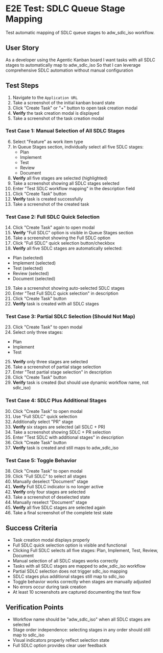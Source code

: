 # E2E Test: SDLC Queue Stage Mapping

Test automatic mapping of SDLC queue stages to adw_sdlc_iso workflow.

## User Story

As a developer using the Agentic Kanban board
I want tasks with all SDLC stages to automatically map to adw_sdlc_iso
So that I can leverage comprehensive SDLC automation without manual configuration

## Test Steps

1. Navigate to the `Application URL`
2. Take a screenshot of the initial kanban board state
3. Click "Create Task" or "+" button to open task creation modal
4. **Verify** the task creation modal is displayed
5. Take a screenshot of the task creation modal

### Test Case 1: Manual Selection of All SDLC Stages

6. Select "Feature" as work item type
7. In Queue Stages section, individually select all five SDLC stages:
   - Plan
   - Implement
   - Test
   - Review
   - Document
8. **Verify** all five stages are selected (highlighted)
9. Take a screenshot showing all SDLC stages selected
10. Enter "Test SDLC workflow mapping" in the description field
11. Click "Create Task" button
12. **Verify** task is created successfully
13. Take a screenshot of the created task

### Test Case 2: Full SDLC Quick Selection

14. Click "Create Task" again to open modal
15. **Verify** "Full SDLC" option is visible in Queue Stages section
16. Take a screenshot showing the Full SDLC option
17. Click "Full SDLC" quick selection button/checkbox
18. **Verify** all five SDLC stages are automatically selected:
   - Plan (selected)
   - Implement (selected)
   - Test (selected)
   - Review (selected)
   - Document (selected)
19. Take a screenshot showing auto-selected SDLC stages
20. Enter "Test Full SDLC quick selection" in description
21. Click "Create Task" button
22. **Verify** task is created with all SDLC stages

### Test Case 3: Partial SDLC Selection (Should Not Map)

23. Click "Create Task" to open modal
24. Select only three stages:
   - Plan
   - Implement
   - Test
25. **Verify** only three stages are selected
26. Take a screenshot of partial stage selection
27. Enter "Test partial stage selection" in description
28. Click "Create Task" button
29. **Verify** task is created (but should use dynamic workflow name, not sdlc_iso)

### Test Case 4: SDLC Plus Additional Stages

30. Click "Create Task" to open modal
31. Use "Full SDLC" quick selection
32. Additionally select "PR" stage
33. **Verify** six stages are selected (all SDLC + PR)
34. Take a screenshot showing SDLC + PR selection
35. Enter "Test SDLC with additional stages" in description
36. Click "Create Task" button
37. **Verify** task is created and still maps to adw_sdlc_iso

### Test Case 5: Toggle Behavior

38. Click "Create Task" to open modal
39. Click "Full SDLC" to select all stages
40. Manually deselect "Document" stage
41. **Verify** Full SDLC indicator is no longer active
42. **Verify** only four stages are selected
43. Take a screenshot of deselected state
44. Manually reselect "Document" stage
45. **Verify** all five SDLC stages are selected again
46. Take a final screenshot of the complete test state

## Success Criteria

- Task creation modal displays properly
- Full SDLC quick selection option is visible and functional
- Clicking Full SDLC selects all five stages: Plan, Implement, Test, Review, Document
- Manual selection of all SDLC stages works correctly
- Tasks with all SDLC stages are mapped to adw_sdlc_iso workflow
- Partial SDLC selection does not trigger sdlc_iso mapping
- SDLC stages plus additional stages still map to sdlc_iso
- Toggle behavior works correctly when stages are manually adjusted
- No errors occur during task creation
- At least 10 screenshots are captured documenting the test flow

## Verification Points

- Workflow name should be "adw_sdlc_iso" when all SDLC stages are selected
- Stage order independence: selecting stages in any order should still map to sdlc_iso
- Visual indicators properly reflect selection state
- Full SDLC option provides clear user feedback